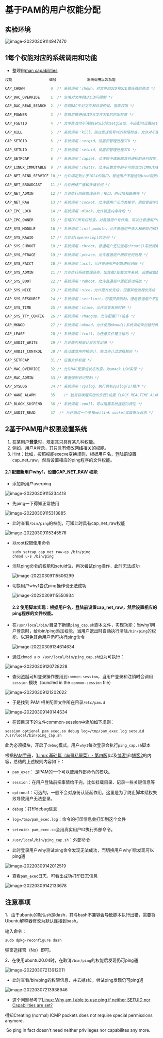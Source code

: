 

# 基于PAM的用户权能分配 

## 实验环境

![image-20220309114947470](C:\Users\dell\learngit\images\image-20220309114947470.png)

## 1每个权能对应的系统调用和功能

- 整理自[man capabilities](https://man7.org/linux/man-pages/man7/capabilities.7.html)

```c
权能                 编号              系统调用以及功能

CAP_CHOWN            0  /* 系统调用：chown，对文件的UID和GID做任意的修改 */

CAP_DAC_OVERRIDE     1  /* 忽略对文件的DAC访问限制 */

CAP_DAC_READ_SEARCH  2  /* 忽略DAC中对文件和目录的读、搜索权限 */

CAP_FOWNER           3  /* 忽略忽略进程UID与文件UID的匹配检查 */

CAP_FSETID           4  /* 文件修改时不清除setuid和setgid位，不匹配时设置setgid位 */

CAP_KILL             5  /* 系统调用：kill，绕过发送信号时的权限检查，允许对不属于自己的进程发送信号 */

CAP_SETGID           6  /* 系统调用：setgid，设置和管理进程GID */

CAP_SETUID           7  /* 系统调用：setuid，设置和管理进程UID */

CAP_SETPCAP          8  /* 系统调用：capset，允许授予或删除其他进程的任何权能，只有init进程具有这种能力 */

CAP_LINUX_IMMUTABLE  9  /* 系统调用：chattr，允许设置文件的不可修改位(IMMUTABLE)和只添加(APPEND-ONLY)属性 */

CAP_NET_BIND_SERVICE 10 /* 允许绑定到小于1024的端口，普通用户不能通过bind函数绑定到小于1024的端口，而CAP_NET_BIND_SERVICE可以让普通用户也可以绑定端口到1024以下 */

CAP_NET_BROADCAST    11 /* 允许网络广播和多播访问 */

CAP_NET_ADMIN        12 /* 允许执行网络管理任务：接口、防火墙和路由等 */

CAP_NET_RAW          13 /* 系统调用：socket，允许使用广元市套接字，原始套接字编程可以接收到本机网卡上的数据帧或者数据包，对监控网络流量和分析有很大的作用 */

CAP_IPC_LOCK         14 /* 系统调用：mlock，允许锁定内存片段 */

CAP_IPC_OWNER        15 /* 忽略IPC所有权检查，对普通用户有作用，可以让普通用户的程序可以读取/更改共享内存 */

CAP_SYS_MODULE       16 /* 系统调用：init_module，允许普通用户插入和删除内核模块 */

CAP_SYS_RAWIO        17 /* 允许对ioperm/iopl的访问 */

CAP_SYS_CHROOT       18 /* 系统调用：chroot，普通用户无法使用chroot()系统调用更改程序执行时所参考的根目录位置，而CAP_SYS_CHROOT可以给普通用户这个权限 */

CAP_SYS_PTRACE       19 /* 系统调用：ptrace，允许普通用户跟踪任何进程 */

CAP_SYS_PACCT        20 /* 系统调用：acct，允许普通用户配置进程记账 */

CAP_SYS_ADMIN        21 /* 允许执行系统管理任务，如挂载/卸载文件系统，设置磁盘配额，开/关交换设备和文件等 */

CAP_SYS_BOOT         22 /* 系统调用：reboot，允许普通用户重新启动系统 */

CAP_SYS_NICE         23 /* 系统调用：nice，允许提升优先级，设置其他进程优先级 */

CAP_SYS_RESOURCE     24 /* 系统调用：setrlimit，设置资源限制，但是普通用户不能用setrlimit来突破ulimit的限制 */

CAP_SYS_TIME         25 /* 系统调用：stime，允许改变系统时钟 */

CAP_SYS_TTY_CONFIG   26 /* 系统调用：vhangup，允许配置TTY设备 */

CAP_MKNOD            27 /* 系统调用：mknod，允许使用mknod()系统调用来创建特殊文件 */

CAP_LEASE            28 /* 系统调用：fcntl，为任意文件建立租约 */

CAP_AUDIT_WRITE      29 /* 允许像内核审计日志写记录 */

CAP_AUDIT_CONTROL    30 /* 启动或禁用内核审计，修改审计过滤器规则 */

CAP_SETFCAP          31 /* 设置文件权能 */

CAP_MAC_OVERRIDE     32 /* 允许MAC配置或状态改变，为smack LSM实现 */

CAP_MAC_ADMIN        33 /* 覆盖强制访问控制 */

CAP_SYSLOG           34 /* 系统调用：syslog，执行特权syslog(2)操作 */

CAP_WAKE_ALARM       35    /* 触发将唤醒系统的东西(设置 CLOCK_REALTIME_ALARM 和 CLOCK_BOOTTIME_ALARM 定时器) */ 

CAP_BLOCK_SUSPEND    36 /* 系统调用：epoll，可以阻塞系统挂起的特性 */

CAP_AUDIT_READ       37  /* 允许通过一个多播netlink socket读取审计日志 */
```

## 2基于PAM用户权限设置系统

1. 在某用户**登录**时，规定其只具有某几种权能。
2. 例如，用户A登录，其只具有修改网络相关的权能。
3. Hint：比如，按照权能execve​变换规则，根据用户名，登陆前设置cap_net_raw，然后设置相应的ping程序的文件权能。

#### **2.1 配置新用户why1，设置CAP_NET_RAW 权能**

- 添加新用户userping

![image-20220309115234418](C:\Users\dell\learngit\images\image-20220309115234418.png)

- 先ping一下得知正常使用

![image-20220309115313885](C:\Users\dell\learngit\images\image-20220309115313885.png)

- 此时查看`/bin/ping`的权能，可知此时具有cap_net_raw权能

![image-20220309115345576](C:\Users\dell\learngit\images\image-20220309115345576.png)

- 以root权限使用命令

  ```
  sudo setcap cap_net_raw-ep /bin/ping 
  chmod u-s /bin/ping
  ```

- 消除ping命令的权能和setuid位，再次尝试ping操作，此时无法成功


  ![image-20220309115506299](C:\Users\dell\learngit\images\image-20220309115506299.png)

  

- 切换用户why1尝试ping操作也无法成功




  ![image-20220309115550934](C:\Users\dell\learngit\images\image-20220309115550934.png)

  

  #### 2.2 使用脚本实现：根据用户名，登陆前设置cap_net_raw，然后设置相应的ping程序的文件权能。

- 在`/usr/local/bin/`目录下新建`ping_cap.sh`脚本文件，实现功能：当why1用户登录时，给/bin/ping添加权能，当用户退出时自动执行清除`/bin/ping`的权能，以避免其余用户仍可执行ping命令


  ![image-20220309134614634](C:\Users\dell\learngit\images\image-20220309134614634.png)

-   通过`chmod u+x /usr/local/bin/ping_cap.sh`设为可执行：


  ![image-20220309120728228](C:\Users\dell\learngit\images\image-20220309120728228.png)

  

-   查阅[资料](https://documentation.suse.com/sles/12-SP4/html/SLES-all/cha-pam.html#sec-security-pam-whatis)可知登录操作要用到`common-session`，当用户登录和注销时会调用`session` 模块（bundled in the `common-session` file）


  ![image-20220309121202622](C:\Users\dell\learngit\images\image-20220309121202622.png)

  

-   于是找到 PAM 相关配置文件所在目录`/etc/pam.d`


  ![image-20220309140144634](C:\Users\dell\learngit\images\image-20220309140144634.png)

-   在该目录下的文件common-session中添加如下规则：


  ```shell
  session optional pam_exec.so debug log=/tmp/pam_exec.log seteuid /usr/local/bin/ping_cap.sh
  ```

此为必须模块，开启了`debug`模式，用户`why1`每次登录会执行`ping_cap.sh`脚本

根据[PAM手册](http://www.linux-pam.org/Linux-PAM-html/Linux-PAM_SAG.html)，[[Linux 基础篇（鸟哥私房菜）- 第四版]](https://zq99299.github.io/linux-tutorial/tutorial-basis/#%E5%86%85%E5%AE%B9%E5%AF%BC%E8%88%AA)以及[博客1](https://blog.csdn.net/u013648063/article/details/106944141)和[博客2](https://xsyin.github.io/2018/05/01/Linux%E6%9D%83%E8%83%BD%E4%B8%8EPAM%E6%9C%BA%E5%88%B6/)的内容，总结的上述规则内容如下：

  - `pam_exec`： 是PAM的一个可以使用外部命令的模块。
  
  - `session`：在用户登陆前把事情给干完，比如挂载目录、记录一些关键信息等
  - `optional`：可选的，一般不会对身份认证起作用。这里是为了防止脚本赋权失败导致用户无法登录。
  - `debug`：打印debug信息
  - `log=/tmp/pam_exec.log`：命令的打印信息会打印到这个文件
  - `seteuid: pam_exec.so`会用真实用户ID执行外部命令。
  - `/usr/local/bin/ping_cap.sh`：外部命令

  

  

-   此时登录用户why测试ping命令发现无法成功，而切换用户why1后发现可以ping通


  ![image-20220309142012519](C:\Users\dell\learngit\images\image-20220309142012519.png)

-   查看`pam_exec`日志，可看出成功打印日志信息


  ![image-20220309142133678](C:\Users\dell\learngit\images\image-20220309142133678.png)

  

  

  

  ## 注意事项

  1、由于ubuntu的默认sh是dash，其与bash不兼容会导致脚本执行出错，需要将Ubuntu解释器修改为默认连接到bash。

  输入命令：

  ```
  sudo dpkg-reconfigure dash
  ```

  弹窗选择否（No）即可。

  

  2、在使用ubuntu20.04时，在取消`/bin/ping`的权能后发现仍可ping通

![image-20220307213612011](C:\Users\dell\learngit\images\image-20220307213612011.png)

- 此时查看/bin/ping的权限信息，并去掉s位，尝试ping发现仍可ping通

![image-20220307213938946](C:\Users\dell\learngit\images\image-20220307213938946.png)

- 这个问题参考了[Linux: Why am I able to use ping if neither SETUID nor Capabilities are set?](https://stackoverflow.com/questions/63177554/linux-why-am-i-able-to-use-ping-if-neither-setuid-nor-capabilities-are-set)

得知Creating (normal) ICMP packets does not require special permissions anymore.

​       So ping in fact doesn't need neither privileges nor capabilites any more.

